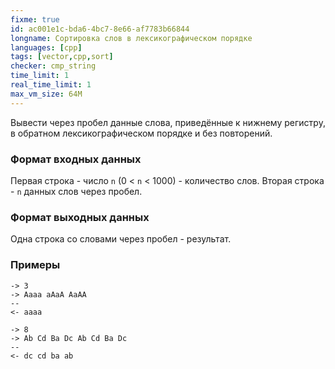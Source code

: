 ```yaml
---
fixme: true
id: ac001e1c-bda6-4bc7-8e66-af7783b66844
longname: Сортировка слов в лексикографическом порядке
languages: [cpp]
tags: [vector,cpp,sort]
checker: cmp_string
time_limit: 1
real_time_limit: 1
max_vm_size: 64M
---
```


Вывести через пробел данные слова, приведённые к нижнему регистру,
в обратном лексикографическом порядке и без повторений.

### Формат входных данных

Первая строка - число `n` (0 < `n` < 1000) - количество слов.
Вторая строка - `n` данных слов через пробел.

### Формат выходных данных

Одна строка со словами через пробел - результат.

### Примеры

```
-> 3
-> Aaaa aAaA AaAA
--
<- aaaa
```

```
-> 8
-> Ab Cd Ba Dc Ab Cd Ba Dc
--
<- dc cd ba ab
```

